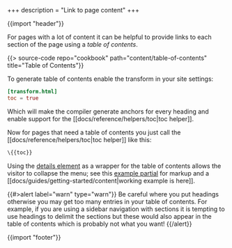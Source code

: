 +++
description = "Link to page content"
+++

{{import "header"}}

For pages with a lot of content it can be helpful to provide links to each section of the page using a *table of contents*.

{{> source-code repo="cookbook" path="content/table-of-contents" title="Table of Contents"}}

To generate table of contents enable the transform in your site settings:

```toml
[transform.html]
toc = true
```

Which will make the compiler generate anchors for every heading and enable support for the [[docs/reference/helpers/toc|toc helper]].

Now for pages that need a table of contents you just call the [[docs/reference/helpers/toc|toc helper]] like this:

```handlebars
\{{toc}}
```

Using the [details element][] as a wrapper for the table of contents allows the visitor to collapse the menu; see this [example partial][] for markup and a [[docs/guides/getting-started/content|working example is here]].

{{#>alert label="warn" type="warn"}}
Be careful where you put headings otherwise you may get too many entries in your table of contents. For example, if you are using a sidebar navigation with sections it is tempting to use headings to delimit the sections but these would also appear in the table of contents which is probably not what you want!
{{/alert}}

{{import "footer"}}

[details element]: https://developer.mozilla.org/en-US/docs/Web/HTML/Element/details
[example partial]: https://github.com/uwe-app/website/blob/main/site/partials/table-of-contents.hbs
